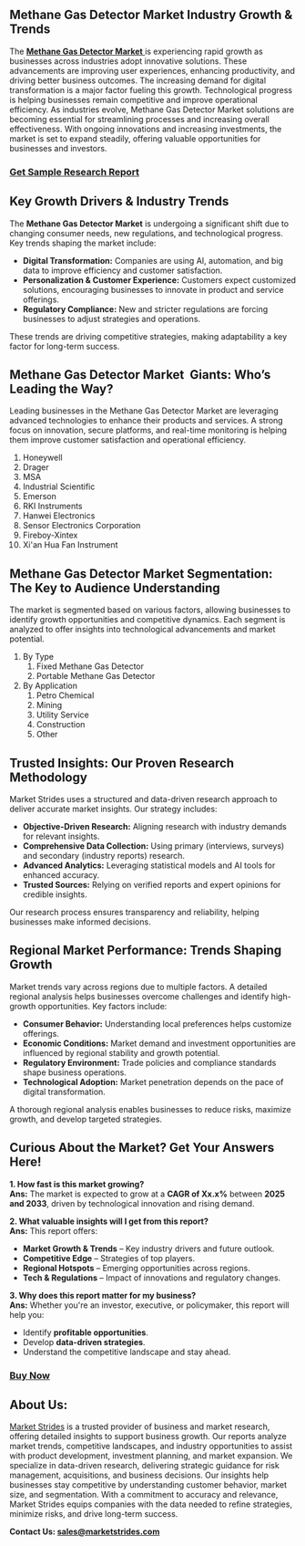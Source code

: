 <h2>Methane Gas Detector Market Industry Growth &amp; Trends</h2>
<p>The <a href=https://marketstrides.com/report/methane-gas-detector-market><strong>Methane Gas Detector Market</strong> </a>is experiencing rapid growth as businesses across industries adopt innovative solutions. These advancements are improving user experiences, enhancing productivity, and driving better business outcomes. The increasing demand for digital transformation is a major factor fueling this growth. Technological progress is helping businesses remain competitive and improve operational efficiency. As industries evolve, Methane Gas Detector Market solutions are becoming essential for streamlining processes and increasing overall effectiveness. With ongoing innovations and increasing investments, the market is set to expand steadily, offering valuable opportunities for businesses and investors.</p>
<h3><a href=https://marketstrides.com/request-sample/methane-gas-detector-market>Get Sample Research Report</a></h3>
<h2>Key Growth Drivers &amp; Industry Trends</h2>
<p>The <strong>Methane Gas Detector Market</strong> is undergoing a significant shift due to changing consumer needs, new regulations, and technological progress. Key trends shaping the market include:</p>
<ul>
<li><strong>Digital Transformation:</strong> Companies are using AI, automation, and big data to improve efficiency and customer satisfaction.</li>
<li><strong>Personalization &amp; Customer Experience:</strong> Customers expect customized solutions, encouraging businesses to innovate in product and service offerings.</li>
<li><strong>Regulatory Compliance:</strong> New and stricter regulations are forcing businesses to adjust strategies and operations.</li>
</ul>
<p>These trends are driving competitive strategies, making adaptability a key factor for long-term success.</p>
<h2>Methane Gas Detector Market  Giants: Who’s Leading the Way?</h2>
<p>Leading businesses in the Methane Gas Detector Market are leveraging advanced technologies to enhance their products and services. A strong focus on innovation, secure platforms, and real-time monitoring is helping them improve customer satisfaction and operational efficiency.</p>
<p><ol><li>Honeywell</li><li>Drager</li><li>MSA</li><li>Industrial Scientific</li><li>Emerson</li><li>RKI Instruments</li><li>Hanwei Electronics</li><li>Sensor Electronics Corporation</li><li>Fireboy-Xintex</li><li>Xi'an Hua Fan Instrument</li></ol></p>
<h2>Methane Gas Detector Market Segmentation: The Key to Audience Understanding</h2>
<p>The market is segmented based on various factors, allowing businesses to identify growth opportunities and competitive dynamics. Each segment is analyzed to offer insights into technological advancements and market potential.</p>
<p><ol><li>By Type<ol><li>Fixed Methane Gas Detector</li><li>Portable Methane Gas Detector</li></ol></li><li>By Application<ol><li>Petro Chemical</li><li>Mining</li><li>Utility Service</li><li>Construction</li><li>Other</li></ol></li></ol></p>
<h2>Trusted Insights: Our Proven Research Methodology</h2>
<p>Market Strides uses a structured and data-driven research approach to deliver accurate market insights. Our strategy includes:</p>
<ul>
<li><strong>Objective-Driven Research:</strong> Aligning research with industry demands for relevant insights.</li>
<li><strong>Comprehensive Data Collection:</strong> Using primary (interviews, surveys) and secondary (industry reports) research.</li>
<li><strong>Advanced Analytics:</strong> Leveraging statistical models and AI tools for enhanced accuracy.</li>
<li><strong>Trusted Sources:</strong> Relying on verified reports and expert opinions for credible insights.</li>
</ul>
<p>Our research process ensures transparency and reliability, helping businesses make informed decisions.</p>
<h2>Regional Market Performance: Trends Shaping Growth</h2>
<p>Market trends vary across regions due to multiple factors. A detailed regional analysis helps businesses overcome challenges and identify high-growth opportunities. Key factors include:</p>
<ul>
<li><strong>Consumer Behavior:</strong> Understanding local preferences helps customize offerings.</li>
<li><strong>Economic Conditions:</strong> Market demand and investment opportunities are influenced by regional stability and growth potential.</li>
<li><strong>Regulatory Environment:</strong> Trade policies and compliance standards shape business operations.</li>
<li><strong>Technological Adoption:</strong> Market penetration depends on the pace of digital transformation.</li>
</ul>
<p>A thorough regional analysis enables businesses to reduce risks, maximize growth, and develop targeted strategies.</p>
<h2>Curious About the Market? Get Your Answers Here!</h2>
<p><strong>1. How fast is this market growing?</strong><br /> <strong>Ans:</strong> The market is expected to grow at a <strong>CAGR of Xx.x%</strong> between <strong>2025 and 2033</strong>, driven by technological innovation and rising demand.</p>
<p><strong>2. What valuable insights will I get from this report?</strong><br /> <strong>Ans:</strong> This report offers:</p>
<ul>
<li><strong>Market Growth &amp; Trends</strong> – Key industry drivers and future outlook.</li>
<li><strong>Competitive Edge</strong> – Strategies of top players.</li>
<li><strong>Regional Hotspots</strong> – Emerging opportunities across regions.</li>
<li><strong>Tech &amp; Regulations</strong> – Impact of innovations and regulatory changes.</li>
</ul>
<p><strong>3. Why does this report matter for my business?</strong><br /> <strong>Ans:</strong> Whether you're an investor, executive, or policymaker, this report will help you:</p>
<ul>
<li>Identify <strong>profitable opportunities</strong>.</li>
<li>Develop <strong>data-driven strategies</strong>.</li>
<li>Understand the competitive landscape and stay ahead.</li>
</ul>
<h3><a href=https://marketstrides.com/buyNow/methane-gas-detector-market>Buy Now</a></h3>
<h2>About Us:</h2>
<p><a href=https://marketstrides.com/>Market Strides</a> is a trusted provider of business and market research, offering detailed insights to support business growth. Our reports analyze market trends, competitive landscapes, and industry opportunities to assist with product development, investment planning, and market expansion. We specialize in data-driven research, delivering strategic guidance for risk management, acquisitions, and business decisions. Our insights help businesses stay competitive by understanding customer behavior, market size, and segmentation. With a commitment to accuracy and relevance, Market Strides equips companies with the data needed to refine strategies, minimize risks, and drive long-term success.</p>
<p><strong>Contact Us: <a href=mailto:sales@marketstrides.com>sales@marketstrides.com</a></strong></p>

